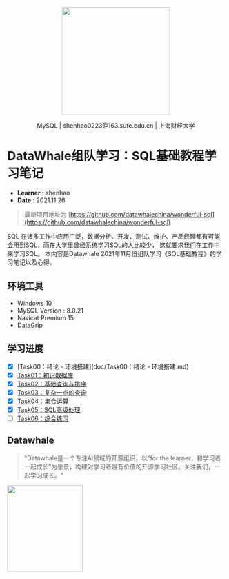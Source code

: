 <div align=center>
<img src="https://gitee.com/shenhao-stu/picgo/raw/master/Big-Data/logo.png" width="250">
</div>
<p align="center">MySQL | shenhao0223@163.sufe.edu.cn | 上海财经大学 </p>

# DataWhale组队学习：SQL基础教程学习笔记

- **Learner** : shenhao
- **Date** : 2021.11.26

> 最新项目地址为 [https://github.com/datawhalechina/wonderful-sql](https://github.com/datawhalechina/wonderful-sql)

SQL 在诸多工作中应用广泛，数据分析、开发、测试、维护、产品经理都有可能会用到SQL，而在大学里曾经系统学习SQL的人比较少，
这就要求我们在工作中来学习SQL。
本内容是Datawhale 2021年11月份组队学习《SQL基础教程》的学习笔记以及心得。

## 环境工具

- Windows 10
- MySQL Version : 8.0.21 
- Navicat Premium 15
- DataGrip

## 学习进度

* [x] [Task00：绪论 - 环境搭建](doc/Task00：绪论 - 环境搭建.md)
* [x] [Task01：初识数据库](doc/Task01：初识数据库.md)
* [x] [Task02：基础查询与排序](doc/Task02：基础查询与排序.md)
* [x] [Task03：复杂一点的查询](doc/Task03：复杂一点的查询.md)
* [x] [Task04：集合运算](doc/Task04：集合运算.md)
* [x] [Task05：SQL高级处理](doc/Task05：SQL高级处理.md)
* [ ] [Task06：综合练习](doc/Task06：综合练习.md)
## Datawhale

> "Datawhale是一个专注AI领域的开源组织，以“for the learner，和学习者一起成长”为愿景，构建对学习者最有价值的开源学习社区。关注我们，一起学习成长。"

<img src="https://raw.fastgit.org/datawhalechina/team-learning-sql/main/img/datawhale_code.jpeg" width="175" height= "200">
